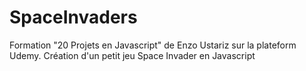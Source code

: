 # SpaceInvaders
Formation "20 Projets en Javascript" de Enzo Ustariz sur la plateform Udemy. 
Création d'un petit jeu Space Invader en Javascript

